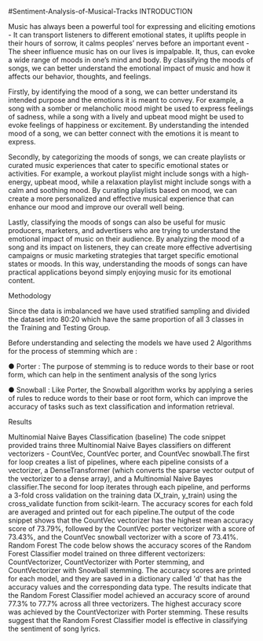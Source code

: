 #Sentiment-Analysis-of-Musical-Tracks
INTRODUCTION 

Music has always been a powerful tool for expressing and eliciting emotions - It can transport listeners to different emotional states, it uplifts people in their hours of sorrow, it calms peoples’ nerves before an important event - The sheer influence music has on our lives is impalpable. It, thus, can evoke a wide range of moods in one’s mind and body. By classifying the moods of songs, we can better understand the emotional impact of music and how it affects our behavior, thoughts, and feelings.

Firstly, by identifying the mood of a song, we can better understand its intended purpose and the emotions it is meant to convey. For example, a song with a somber or melancholic mood might be used to express feelings of sadness, while a song with a lively and upbeat mood might be used to evoke feelings of happiness or excitement. By understanding the intended mood of a song, we can better connect with the emotions it is meant to express. 

Secondly, by categorizing the moods of songs, we can create playlists or curated music experiences that cater to specific emotional states or activities. For example, a workout playlist might include songs with a high-energy, upbeat mood, while a relaxation playlist might include songs with a calm and soothing mood. By curating playlists based on mood, we can create a more personalized and effective musical experience that can enhance our mood and improve our overall well being.

Lastly, classifying the moods of songs can also be useful for music producers, marketers, and advertisers who are trying to understand the emotional impact of music on their audience. By analyzing the mood of a song and its impact on listeners, they can create more effective advertising campaigns or music marketing strategies that target specific emotional states or moods. In this way, understanding the moods of songs can have practical applications beyond simply enjoying music for its emotional content.

Methodology

Since the data is imbalanced we have used stratified sampling and divided the dataset into 80:20 which have the same proportion of all 3 classes in the Training and Testing Group.


Before understanding and selecting the models we have used 2 Algorithms for the process of stemming which are  :

●	Porter : The purpose of stemming is to reduce words to their base or root form, which can help in the sentiment analysis of the song lyrics

●	Snowball : Like Porter, the Snowball algorithm works by applying a series of rules to reduce words to their base or root form, which can improve the accuracy of tasks such as text classification and information retrieval.

Results

Multinomial Naive Bayes Classification (baseline) 
The code snippet provided trains three Multinomial Naive Bayes classifiers on different vectorizers - CountVec, CountVec porter, and CountVec snowball.The first for loop creates a list of pipelines, where each pipeline consists of a vectorizer, a DenseTransformer (which converts the sparse vector output of the vectorizer to a dense array), and a Multinomial Naive Bayes classifier.The second for loop iterates through each pipeline, and performs a 3-fold cross validation on the training data (X_train, y_train) using the cross_validate function from scikit-learn. The accuracy scores for each fold are averaged and printed out for each pipeline.The output of the code snippet shows that the CountVec vectorizer has the highest mean accuracy score of 73.79%, followed by the CountVec porter vectorizer with a score of 73.43%, and the CountVec snowball vectorizer with a score of 73.41%.
Random Forest
The code below shows the accuracy scores of the Random Forest Classifier model trained on three different vectorizers: CountVectorizer, CountVectorizer with Porter stemming, and CountVectorizer with Snowball stemming. The accuracy scores are printed for each model, and they are saved in a dictionary called 'd' that has the accuracy values and the corresponding data type.
The results indicate that the Random Forest Classifier model achieved an accuracy score of around 77.3% to 77.7% across all three vectorizers. The highest accuracy score was achieved by the CountVectorizer with Porter stemming. These results suggest that the Random Forest Classifier model is effective in classifying the sentiment of song lyrics.
